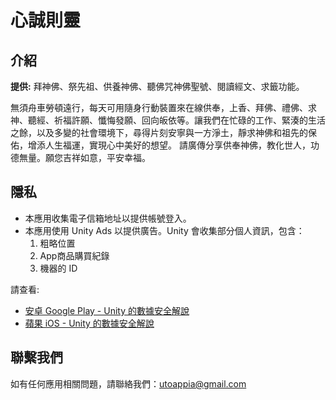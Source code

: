 # 心誠則靈

## 介紹
<b>提供:</b> 拜神佛、祭先祖、供養神佛、聽佛咒神佛聖號、閱讀經文、求籤功能。

無須舟車勞頓遠行，每天可用隨身行動裝置來在線供奉，上香、拜佛、禮佛、求神、聽經、祈福許願、懺悔發願、回向皈依等。讓我們在忙碌的工作、緊湊的生活之餘，以及多變的社會環境下，尋得片刻安寧與一方淨土，靜求神佛和祖先的保佑，增添人生福運，實現心中美好的想望。
請廣傳分享供奉神佛，教化世人，功德無量。願您吉祥如意，平安幸福。

## 隱私
- 本應用收集電子信箱地址以提供帳號登入。
- 本應用使用 Unity Ads 以提供廣告。Unity 會收集部分個人資訊，包含：
  1. 粗略位置
  2. App商品購買紀錄
  3. 機器的 ID

請查看:
  - [安卓 Google Play - Unity 的數據安全解說](https://docs.unity.com/ads/zh-cn/manual/GoogleDataSafety)
  - [蘋果 iOS - Unity 的數據安全解說](https://docs.unity.com/ads/zh-cn/manual/ApplePrivacySurvey)
  

## 聯繫我們
如有任何應用相關問題，請聯絡我們：[utoappia@gmail.com](mailto:utoappia@gmail.com?subject=%E9%97%9C%E6%96%BC%20%E5%BF%83%E8%AA%A0%E5%89%87%E9%9D%88%20APP)
